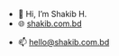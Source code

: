 - 👋 Hi, I’m Shakib H.
- 🌐 [shakib.com.bd](https://shakib.com.bd)
<!-- - 🌐 [shakibhassan.com](https://shakibhassan.com)-->
- 📫 hello@shakib.com.bd

<!---
trojanshakib/trojanshakib is a ✨ special ✨ repository because its `README.md` (this file) appears on your GitHub profile.
You can click the Preview link to take a look at your changes.
--->

